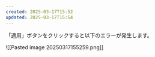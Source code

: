 ```yaml
---
created: 2025-03-17T15:52
updated: 2025-03-17T15:54
---
```


「適用」ボタンをクリックすると以下のエラーが発生します。

![[Pasted image 20250317155259.png]]

